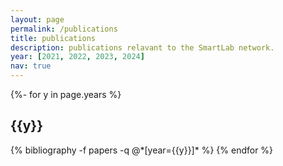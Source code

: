 ```yaml
---
layout: page
permalink: /publications
title: publications
description: publications relavant to the SmartLab network.
year: [2021, 2022, 2023, 2024]
nav: true
---
```

<!-- _pages/publications.md -->
<div class="publications">

{%- for y in page.years %}
  <h2 class="year">{{y}}</h2>
  {% bibliography -f papers -q @*[year={{y}}]* %}
{% endfor %}

</div>
